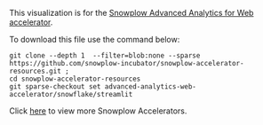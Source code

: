 This visualization is for the [Snowplow Advanced Analytics for Web accelerator](https://docs.snowplow.io/accelerators/web/). 

To download this file use the command below:

```
git clone --depth 1  --filter=blob:none --sparse https://github.com/snowplow-incubator/snowplow-accelerator-resources.git ; 
cd snowplow-accelerator-resources
git sparse-checkout set advanced-analytics-web-accelerator/snowflake/streamlit

```

Click [here](https://snowplow.io/data-product-accelerators/) to view more Snowplow Accelerators.